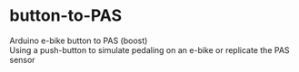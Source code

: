 # button-to-PAS
Arduino e-bike button to PAS (boost)<br>
Using a push-button to simulate pedaling on an e-bike or  replicate the PAS sensor 

